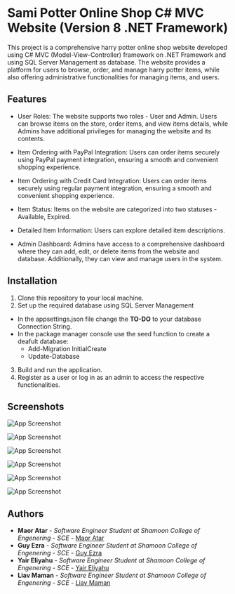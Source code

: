 
# Sami Potter Online Shop C# MVC Website (Version 8 .NET Framework)

This project is a comprehensive harry potter online shop website developed using C# MVC (Model-View-Controller) framework on .NET Framework and using SQL Server Management as database. The website provides a platform for users to browse, order, and manage harry potter items, while also offering administrative functionalities for managing items, and users.


## Features

- User Roles: The website supports two roles - User and Admin. Users can browse items on the store, order items, and view items details, while Admins have additional privileges for managing the website and its contents.

- Item Ordering with PayPal Integration: Users can order items securely using PayPal payment integration, ensuring a smooth and convenient shopping experience.

- Item Ordering with Credit Card Integration: Users can order items securely using regular payment integration, ensuring a smooth and convenient shopping experience.

- Item Status: Items on the website are categorized into two statuses - Available, Expired.

- Detailed Item Information: Users can explore detailed item descriptions.

- Admin Dashboard: Admins have access to a comprehensive dashboard where they can add, edit, or delete items from the website and database. Additionally, they can view and manage users in the system.


## Installation

1. Clone this repository to your local machine.
2. Set up the required database using SQL Server Management
- In the appsettings.json file change the **TO-DO** to your database Connection String.
- In the package manager console use the seed function to create a deafult database:
    - Add-Migration InitialCreate
    - Update-Database
3. Build and run the application.
4. Register as a user or log in as an admin to access the respective functionalities.

## Screenshots

![App Screenshot](https://i.ibb.co/kK3syVm/1.png)

![App Screenshot](https://i.ibb.co/gZVJSgR/2.png)

![App Screenshot](https://i.ibb.co/8454yh2/3.png)

![App Screenshot](https://i.ibb.co/VHH8txW/4.png)

![App Screenshot](https://i.ibb.co/51xFNF3/5.png)

![App Screenshot](https://i.ibb.co/Ws3z8f9/6.png)


## Authors

* **Maor Atar** - *Software Engineer Student at Shamoon College of Engenering - SCE* - [Maor Atar](https://github.com/MaorAtar/)
* **Guy Ezra** - *Software Engineer Student at Shamoon College of Engenering - SCE* - [Guy Ezra](https://github.com/GuyEzra22/)
* **Yair Eliyahu** - *Software Engineer Student at Shamoon College of Engenering - SCE* - [Yair Eliyahu](https://github.com/YairEliyahu/)
* **Liav Maman** - *Software Engineer Student at Shamoon College of Engenering - SCE* - [Liav Maman](https://github.com/liav11maman/)